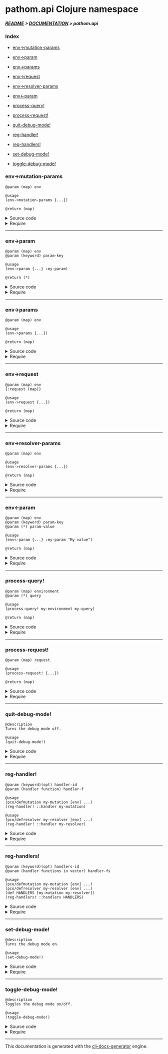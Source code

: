 
# pathom.api Clojure namespace

##### [README](../../../README.md) > [DOCUMENTATION](../../COVER.md) > pathom.api

### Index

- [env->mutation-params](#env-mutation-params)

- [env->param](#env-param)

- [env->params](#env-params)

- [env->request](#env-request)

- [env->resolver-params](#env-resolver-params)

- [env<-param](#env-param)

- [process-query!](#process-query)

- [process-request!](#process-request)

- [quit-debug-mode!](#quit-debug-mode)

- [reg-handler!](#reg-handler)

- [reg-handlers!](#reg-handlers)

- [set-debug-mode!](#set-debug-mode)

- [toggle-debug-mode!](#toggle-debug-mode)

### env->mutation-params

```
@param (map) env
```

```
@usage
(env->mutation-params {...})
```

```
@return (map)
```

<details>
<summary>Source code</summary>

```
(defn env->mutation-params
  [env]
  (or (-> env :com.wsscode.pathom3.connect.planner/graph :com.wsscode.pathom3.connect.planner/mutations first :params)
      (return {})))
```

</details>

<details>
<summary>Require</summary>

```
(ns my-namespace (:require [pathom.api :refer [env->mutation-params]]))

(pathom.api/env->mutation-params ...)
(env->mutation-params            ...)
```

</details>

---

### env->param

```
@param (map) env
@param (keyword) param-key
```

```
@usage
(env->param {...} :my-param)
```

```
@return (*)
```

<details>
<summary>Source code</summary>

```
(defn env->param
  [env param-key]
  (let [params (env->params env)]
       (param-key params)))
```

</details>

<details>
<summary>Require</summary>

```
(ns my-namespace (:require [pathom.api :refer [env->param]]))

(pathom.api/env->param ...)
(env->param            ...)
```

</details>

---

### env->params

```
@param (map) env
```

```
@usage
(env->params {...})
```

```
@return (map)
```

<details>
<summary>Source code</summary>

```
(defn env->params
  [env]
  (if (-> env env->resolver-params empty? not)
      (-> env env->resolver-params)
      (-> env env->mutation-params)))
```

</details>

<details>
<summary>Require</summary>

```
(ns my-namespace (:require [pathom.api :refer [env->params]]))

(pathom.api/env->params ...)
(env->params            ...)
```

</details>

---

### env->request

```
@param (map) env
{:request (map)}
```

```
@usage
(env->request {...})
```

```
@return (map)
```

<details>
<summary>Source code</summary>

```
(defn env->request
  [{:keys [request]}]
  (return request))
```

</details>

<details>
<summary>Require</summary>

```
(ns my-namespace (:require [pathom.api :refer [env->request]]))

(pathom.api/env->request ...)
(env->request            ...)
```

</details>

---

### env->resolver-params

```
@param (map) env
```

```
@usage
(env->resolver-params {...})
```

```
@return (map)
```

<details>
<summary>Source code</summary>

```
(defn env->resolver-params
  [env]
  (pathom.co/params env))
```

</details>

<details>
<summary>Require</summary>

```
(ns my-namespace (:require [pathom.api :refer [env->resolver-params]]))

(pathom.api/env->resolver-params ...)
(env->resolver-params            ...)
```

</details>

---

### env<-param

```
@param (map) env
@param (keyword) param-key
@param (*) param-value
```

```
@usage
(env<-param {...} :my-param "My value")
```

```
@return (map)
```

<details>
<summary>Source code</summary>

```
(defn env<-param
  [env param-key param-value]
  (assoc-in env [:com.wsscode.pathom3.connect.planner/node :com.wsscode.pathom3.connect.planner/params param-key]
            param-value))
```

</details>

<details>
<summary>Require</summary>

```
(ns my-namespace (:require [pathom.api :refer [env<-param]]))

(pathom.api/env<-param ...)
(env<-param            ...)
```

</details>

---

### process-query!

```
@param (map) environment
@param (*) query
```

```
@usage
(process-query! my-environment my-query)
```

```
@return (map)
```

<details>
<summary>Source code</summary>

```
(defn process-query!
  [environment query]
  (pathom.eql/process environment query))
```

</details>

<details>
<summary>Require</summary>

```
(ns my-namespace (:require [pathom.api :refer [process-query!]]))

(pathom.api/process-query! ...)
(process-query!            ...)
```

</details>

---

### process-request!

```
@param (map) request
```

```
@usage
(process-request! {...})
```

```
@return (map)
```

<details>
<summary>Source code</summary>

```
(defn process-request!
  [request]
  (let [query       (query.utils/request->query request)
        environment (assoc @register.state/ENVIRONMENT :request request)]
       (process-query! environment query)))
```

</details>

<details>
<summary>Require</summary>

```
(ns my-namespace (:require [pathom.api :refer [process-request!]]))

(pathom.api/process-request! ...)
(process-request!            ...)
```

</details>

---

### quit-debug-mode!

```
@description
Turns the debug mode off.
```

```
@usage
(quit-debug-mode!)
```

<details>
<summary>Source code</summary>

```
(defn quit-debug-mode!
  []
  (reset! debug.state/DEBUG-MODE? false))
```

</details>

<details>
<summary>Require</summary>

```
(ns my-namespace (:require [pathom.api :refer [quit-debug-mode!]]))

(pathom.api/quit-debug-mode!)
(quit-debug-mode!)
```

</details>

---

### reg-handler!

```
@param (keyword)(opt) handler-id
@param (handler function) handler-f
```

```
@usage
(pco/defmutation my-mutation [env] ...)
(reg-handler! ::handler my-mutation)
```

```
@usage
(pco/defresolver my-resolver [env] ...)
(reg-handler! ::handler my-resolver)
```

<details>
<summary>Source code</summary>

```
(defn reg-handler!
  ([handler-f]
   (reg-handler! (random/generate-keyword) handler-f))

  ([handler-id handler-f]
   (swap! register.state/HANDLERS assoc handler-id handler-f)
   (reset-environment!)))
```

</details>

<details>
<summary>Require</summary>

```
(ns my-namespace (:require [pathom.api :refer [reg-handler!]]))

(pathom.api/reg-handler! ...)
(reg-handler!            ...)
```

</details>

---

### reg-handlers!

```
@param (keyword)(opt) handlers-id
@param (handler functions in vector) handler-fs
```

```
@usage
(pco/defmutation my-mutation [env] ...)
(pco/defresolver my-resolver [env] ...)
(def HANDLERS [my-mutation my-resolver])
(reg-handlers! ::handlers HANDLERS)
```

<details>
<summary>Source code</summary>

```
(defn reg-handlers!
  ([handler-fs]
   (reg-handlers! (random/generate-keyword) handler-fs))

  ([handlers-id handler-fs]
   (swap! register.state/HANDLERS assoc handlers-id handler-fs)
   (reset-environment!)))
```

</details>

<details>
<summary>Require</summary>

```
(ns my-namespace (:require [pathom.api :refer [reg-handlers!]]))

(pathom.api/reg-handlers! ...)
(reg-handlers!            ...)
```

</details>

---

### set-debug-mode!

```
@description
Turns the debug mode on.
```

```
@usage
(set-debug-mode!)
```

<details>
<summary>Source code</summary>

```
(defn set-debug-mode!
  []
  (reset! debug.state/DEBUG-MODE? true))
```

</details>

<details>
<summary>Require</summary>

```
(ns my-namespace (:require [pathom.api :refer [set-debug-mode!]]))

(pathom.api/set-debug-mode!)
(set-debug-mode!)
```

</details>

---

### toggle-debug-mode!

```
@description
Toggles the debug mode on/off.
```

```
@usage
(toggle-debug-mode!)
```

<details>
<summary>Source code</summary>

```
(defn toggle-debug-mode!
  []
  (swap! debug.state/DEBUG-MODE? not))
```

</details>

<details>
<summary>Require</summary>

```
(ns my-namespace (:require [pathom.api :refer [toggle-debug-mode!]]))

(pathom.api/toggle-debug-mode!)
(toggle-debug-mode!)
```

</details>

---

This documentation is generated with the [clj-docs-generator](https://github.com/bithandshake/clj-docs-generator) engine.

